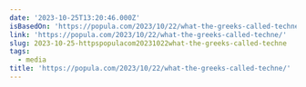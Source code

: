 ```yaml
---
date: '2023-10-25T13:20:46.000Z'
isBasedOn: 'https://popula.com/2023/10/22/what-the-greeks-called-techne/'
link: 'https://popula.com/2023/10/22/what-the-greeks-called-techne/'
slug: 2023-10-25-httpspopulacom20231022what-the-greeks-called-techne
tags:
  - media
title: 'https://popula.com/2023/10/22/what-the-greeks-called-techne/'
---
```



